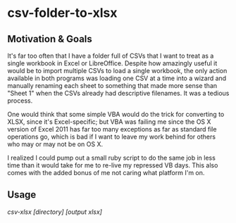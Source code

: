 # csv-folder-to-xlsx

## Motivation & Goals

It's far too often that I have a folder full of CSVs that I want to treat as a single workbook in Excel or LibreOffice. Despite how amazingly useful it would be to import multiple CSVs to load a single workbook, the only action available in both programs was loading one CSV at a time into a wizard and manually renaming each sheet to something that made more sense than "Sheet 1" when the CSVs already had descriptive filenames. It was a tedious process.

One would think that some simple VBA would do the trick for converting to XLSX, since it's Excel-specific; but VBA was failing me since the OS X version of Excel 2011 has far too many exceptions as far as standard file operations go, which is bad if I want to leave my work behind for others who may or may not be on OS X.

I realized I could pump out a small ruby script to do the same job in less time than it would take for me to re-live my repressed VB days. This also comes with the added bonus of me not caring what platform I'm on.

## Usage

*csv-xlsx* _[directory]_ _[output xlsx]_
